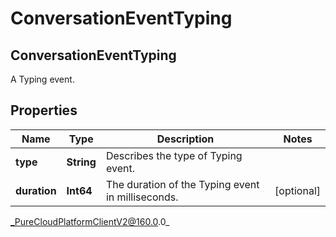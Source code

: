 # ConversationEventTyping

## ConversationEventTyping
A Typing event.

## Properties

|Name | Type | Description | Notes|
|------------ | ------------- | ------------- | -------------|
| **type** | **String** | Describes the type of Typing event. | |
| **duration** | **Int64** | The duration of the Typing event in milliseconds. | [optional] |



_PureCloudPlatformClientV2@160.0.0_
